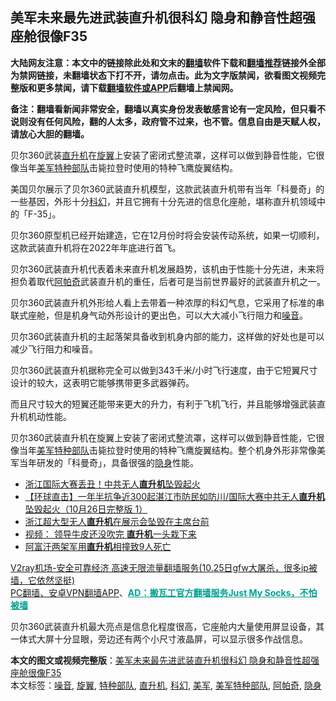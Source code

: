 <h2>美军未来最先进武装直升机很科幻 隐身和静音性超强 座舱很像F35</h2> <p class="notice"><b>大陆网友注意：本文中的链接除此处和文末的<a href="https://github.com/bannedbook/fanqiang" >翻墙</a>软件下载和<a href="https://github.com/killgcd/justmysocks/blob/master/README.md">翻墙推荐</a>链接外全部为禁网链接，未翻墙状态下打不开，请勿点击。此为文字版禁闻，欲看图文视频完整版和更多禁闻，请下载<a href="https://github.com/bannedbook/fanqiang">翻墙软件或APP</a>后翻墙上禁闻网。</p><p>备注：翻墙看新闻非常安全，翻墙以真实身份发表敏感言论有一定风险，但只看不说则没有任何风险，翻的人太多，政府管不过来，也不管。信息自由是天赋人权，请放心大胆的翻墙。</b></p>  <div class="entry"> <p id="summary">贝尔360武装<a href="https://www.bannedbook.org/bnews/tag/%e7%9b%b4%e5%8d%87%e6%9c%ba/" class="st_tag internal_tag" rel="tag" title="标签 直升机 下的日志">直升机</a>在<a href="https://www.bannedbook.org/bnews/tag/%E6%97%8B%E7%BF%BC/" class="st_tag internal_tag" rel="tag" title="标签 旋翼 下的日志">旋翼</a>上安装了密闭式整流罩，这样可以做到静音性能，它很像当年<a href="https://www.bannedbook.org/bnews/tag/%e7%be%8e%e5%86%9b/" class="st_tag internal_tag" rel="tag" title="标签 美军 下的日志">美军</a><a href="https://www.bannedbook.org/bnews/tag/%e7%89%b9%e7%a7%8d%e9%83%a8%e9%98%9f/" class="st_tag internal_tag" rel="tag" title="标签 特种部队 下的日志">特种部队</a>击毙拉登时使用的特种飞鹰旋翼结构。</p> <p id="conimg"></p> <p>美国贝尔展示了贝尔360武装直升机模型，这款武装直升机带有当年「科曼奇」的一些基因，外形十分<a href="https://www.bannedbook.org/bnews/tag/%E7%A7%91%E5%B9%BB/" class="st_tag internal_tag" rel="tag" title="标签 科幻 下的日志">科幻</a>，并且它拥有十分先进的信息化座舱，堪称直升机领域中的「F-35」。</p> <p></p> <p>贝尔360原型机已经开始建造，它在12月份时将会安装传动系统，如果一切顺利，这款武装直升机将在2022年年底进行首飞。</p> <p></p>  <p>贝尔360武装直升机代表着未来直升机发展趋势，该机由于性能十分先进，未来将担负着取代<a href="https://www.bannedbook.org/bnews/tag/%E9%98%BF%E5%B8%95%E5%A5%87/" class="st_tag internal_tag" rel="tag" title="标签 阿帕奇 下的日志">阿帕奇</a>武装直升机的重任，后者可是当前世界最好的武装直升机之一。</p> <p></p> <p>贝尔360武装直升机外形给人看上去带着一种浓厚的科幻气息，它采用了标准的串联式座舱，但是机身气动外形设计的更出色，可以大大减小飞行阻力和<a href="https://www.bannedbook.org/bnews/tag/%E5%99%AA%E9%9F%B3/" class="st_tag internal_tag" rel="tag" title="标签 噪音 下的日志">噪音</a>。</p> <p></p> <p>贝尔360武装直升机的主起落架具备收到机身内部的能力，这样做的好处也是可以减少飞行阻力和噪音。</p> <p></p>  <p>贝尔360武装直升机据称完全可以做到343千米/小时飞行速度，由于它短翼尺寸设计的较大，这表明它能够携带更多武器弹药。</p> <p></p> <p>而且尺寸较大的短翼还能带来更大的升力，有利于飞机飞行，并且能够增强武装直升机机动性能。</p> <p></p> <p>贝尔360武装直升机在旋翼上安装了密闭式整流罩，这样可以做到静音性能，它很像当年<a href="https://www.bannedbook.org/bnews/tag/%E7%BE%8E%E5%86%9B%E7%89%B9%E7%A7%8D%E9%83%A8%E9%98%9F/" class="st_tag internal_tag" rel="tag" title="标签 美军特种部队 下的日志">美军特种部队</a>击毙拉登时使用的特种飞鹰旋翼结构。整个机身外形非常像美军当年研发的「科曼奇」，具备很强的<a href="https://www.bannedbook.org/bnews/tag/%E9%9A%90%E8%BA%AB/" class="st_tag internal_tag" rel="tag" title="标签 隐身 下的日志">隐身</a>性能。</p> <p></p>  <ul class='op-related-articles' title='相关阅读'> <li><a href='https://www.bannedbook.org/bnews/taiwannews/20201026/1420671.html' target='_blank'>浙江国际大赛丢丑！中共无人<b>直升机</b>坠毁起火</a></li> <li><a href='https://www.bannedbook.org/bnews/bannedvideo/20201026/1420648.html' target='_blank'>【环球直击】一年半抗争近300起湛江市防民如防川/国际大赛中共无人<b>直升机</b>坠毁起火（10月26日完整版 1）</a></li> <li><a href='https://www.bannedbook.org/bnews/cbnews/20201026/1420210.html' target='_blank'>浙江超大型无人<b>直升机</b>在展示会坠毁在主席台前</a></li> <li><a href='https://www.bannedbook.org/bnews/cnnews/20201025/1419931.html' target='_blank'>视频： 领导牛皮还没吹完 <b>直升机</b>一头栽下来</a></li> <li><a href='https://www.bannedbook.org/bnews/baitai/20201015/1414303.html' target='_blank'>阿富汗两架军用<b>直升机</b>相撞致9人死亡</a></li> </ul> <p class="texttj"> <a href="https://www.bannedbook.org/forum23/topic22702.html" target="_blank">V2ray机场-安全可靠经济 高速无限流量翻墙服务(10.25日gfw大屠杀，很多ip被墙，它依然坚挺)</a><br/> <a href="https://github.com/bannedbook/fanqiang/wiki/%E7%A6%81%E9%97%BB%E7%BD%91%E5%AE%89%E5%8D%93%E7%BF%BB%E5%A2%99%E6%96%B0%E9%97%BBAPP" target="_blank">PC翻墙、安卓VPN翻墙APP</a>、<span onclick="window.open('https://github.com/killgcd/justmysocks/blob/master/README.md')" style="font-weight:bold;color:#00A191;cursor:pointer;text-decoration:underline;outline:none">AD：搬瓦工官方翻墙服务Just My Socks，不怕被墙</span></p><p>贝尔360武装直升机最大亮点是信息化程度很高，它座舱内大量使用屏显设备，其一体式大屏十分显眼，旁边还有两个小尺寸液晶屏，可以显示很多作战信息。</p><a name='sharetosocial'></a>       <div><b>本文的图文或视频完整版</b>：<a href='https://www.bannedbook.org/bnews/cbnews/20201027/1420860.html'>美军未来最先进武装直升机很科幻 隐身和静音性超强 座舱很像F35</a></div>  </div><!--END ENTRY--> <div class="postfooter"> <div>本文标签：<a href="https://www.bannedbook.org/bnews/tag/%E5%99%AA%E9%9F%B3/" rel="tag">噪音</a>, <a href="https://www.bannedbook.org/bnews/tag/%E6%97%8B%E7%BF%BC/" rel="tag">旋翼</a>, <a href="https://www.bannedbook.org/bnews/tag/%e7%89%b9%e7%a7%8d%e9%83%a8%e9%98%9f/" rel="tag">特种部队</a>, <a href="https://www.bannedbook.org/bnews/tag/%e7%9b%b4%e5%8d%87%e6%9c%ba/" rel="tag">直升机</a>, <a href="https://www.bannedbook.org/bnews/tag/%E7%A7%91%E5%B9%BB/" rel="tag">科幻</a>, <a href="https://www.bannedbook.org/bnews/tag/%e7%be%8e%e5%86%9b/" rel="tag">美军</a>, <a href="https://www.bannedbook.org/bnews/tag/%E7%BE%8E%E5%86%9B%E7%89%B9%E7%A7%8D%E9%83%A8%E9%98%9F/" rel="tag">美军特种部队</a>, <a href="https://www.bannedbook.org/bnews/tag/%E9%98%BF%E5%B8%95%E5%A5%87/" rel="tag">阿帕奇</a>, <a href="https://www.bannedbook.org/bnews/tag/%E9%9A%90%E8%BA%AB/" rel="tag">隐身</a></div>  </div><!--END POSTFOOTER--> 